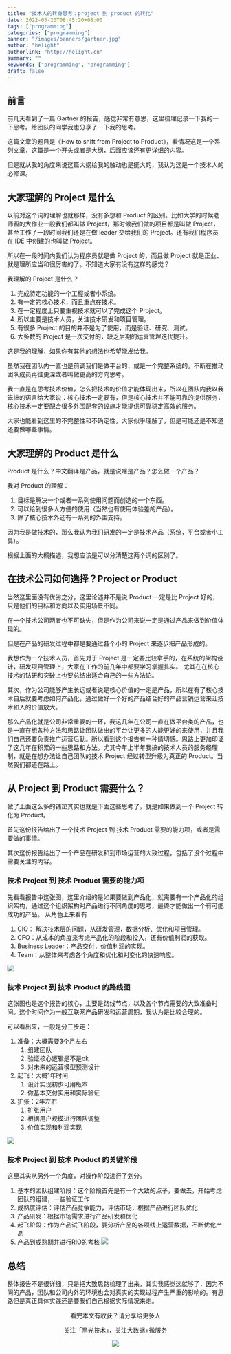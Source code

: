 ```yaml
---
title: "技术人的转身思考：project 到 product 的转化"
date: 2022-05-20T08:45:20+08:00
tags: ["programming"]
categories: ["programming"]
banner: "/images/banners/gartner.jpg"
author: "helight"
authorlink: "http://helight.cn"
summary: ""
keywords: ["programming", "programming"]
draft: false
---
```


## 前言
前几天看到了一篇 Gartner 的报告，感觉非常有意思，这里梳理记录一下我的一下思考。给团队的同学我也分享了一下我的思考。

这篇文章的题目是《How to shift from Project to Product》，看情况这是一个系列文章，这篇是一个开头或者是大纲，后面应该还有更详细的内容。

但是就从我的角度来说这篇大纲给我的触动也是挺大的，我认为这是一个技术人的必修课。

## 大家理解的 Project 是什么
以前对这个词的理解也就那样，没有多想和 Product 的区别。比如大学的时候老师留的大作业一般我们都叫做 Project，那时候我们做的项目都是叫做 Project，甚至工作了一段时间我们还是在做 leader 交给我们的 Project。还有我们程序员在 IDE 中创建的也叫做 Project。

所以在一段时间内我们认为程序员就是做 Project 的，而且做 Project 就是正业、就是理所应当和很厉害的了。不知道大家有没有这样的感觉？

我理解的 Project 是什么？
1. 完成特定功能的一个工程或者小系统。
2. 有一定的核心技术，而且重点在技术。
3. 在一定程度上只要重视技术就可以了完成这个 Project。
4. 所以主要是技术人员，关注技术研发和项目管理。
5. 有很多 Project 的目的并不是为了使用，而是验证、研究、测试。
6. 大多数的 Project 是一次交付的，缺乏后期的运营管理迭代提升。

这是我的理解，如果你有其他的想法也希望能发给我。

虽然我在团队内一直也是前调我们是做平台的、或是一个完整系统的。不断在推动团队成员再往更深或者叫做更高的方向思考。

我一直是在思考技术价值，怎么把技术的价值才能体现出来，所以在团队内我以我笨拙的语言给大家说：核心技术一定要有，但是核心技术并不能可靠的提供服务，核心技术一定要配合很多外围配套的设施才能提供可靠稳定高效的服务。

大家也能看到这里的不完整性和不确定性，大家似乎理解了，但是可能还是不知道还要做哪些事情。

## 大家理解的 Product 是什么
Product 是什么？中文翻译是产品，就是说啥是产品？怎么做一个产品？

我对 Product 的理解：
1. 目标是解决一个或者一系列使用问题而创造的一个东西。
2. 可以给到很多人方便的使用（当然也有使用体验差的产品）。
3. 除了核心技术外还有一系列的外围支持。

因为我是做技术的，那么我认为我们研发的一定是技术产品（系统，平台或者小工具）。

根据上面的大概描述，我想应该是可以分清楚这两个词的区别了。

## 在技术公司如何选择？Project or Product

当然这里面没有优劣之分，这里论述并不是说 Product 一定是比 Project 好的，只是他们的目标和方向以及实用场景不同。

在一个技术公司两者也不可缺失，但是作为公司来说一定是通过产品来做到价值体现的。

但是在产品的研发过程中都是要通过各个小的 Project 来逐步把产品形成的。

我想作为一个技术人员，首先对于 Project 是一定要比较拿手的，在系统的架构设计，研发项目管理上，大家在工作的前几年中都要学习掌握扎实。
尤其在在核心技术的钻研和突破上也要总结出适合自己的一些方法论。

其次，作为公司能够产生长远或者说是核心价值的一定是产品，所以在有了核心技术自后就要考虑如何产品化，通过做好一个好的产品结合好的产品营销运营来让技术和人的价值放大。

那么产品化就是公司非常重要的一环，我这几年在公司一直在做平台类的产品，也是一直在想各种方法和思路让团队做出的平台让更多的人能更好的来使用，并且我们自己还要负责推广运营后勤。所以看到这个报告有一种情切感。思路上更加印证了这几年在积累的一些思路和方法。尤其今年上半年我搞的技术人员的服务经理制，就是在想办法让自己团队的技术 Project 经过转型升级为真正的 Product。当然我们都还在路上。

## 从 Project 到 Product 需要什么？
做了上面这么多的铺垫其实也就是下面这些思考了，就是如果做到一个 Project 转化为 Product。

首先这份报告给出了一个技术 Project 到 技术 Product 需要的能力项，或者是需要做的事情。

其次这份报告给出了一个产品在研发和到市场运营的大致过程，包括了没个过程中需要关注的内容。

### 技术 Project 到 技术 Product 需要的能力项

先看看报告中这张图，这里介绍的是如果要做到产品化，就需要有一个产品化的组织架构，通过这个组织架构对产品进行不同角度的思考，最终才能做出一个有可能成功的产品。
从角色上来看有
1. CIO： 解决技术层的问题，从研发管理，数据分析、优化和项目管理。
2. CFO：从成本的角度来考虑产品化的阶段和投入，还有价值利润的获取。
3. Business Leader：产品交付，价值利润的实现。
4. Team：从整体来考虑各个角度和优化和对变化的快速响应。

![](imgs/1.jpg)


### 技术 Project 到 技术 Product 的路线图
这张图也是这个报告的核心，主要是路线节点，以及各个节点需要的大致准备时间。这个时间作为一般互联网产品研发和运营周期，我认为是比较合理的。

可以看出来，一般是分三步走：
1. 准备：大概需要3个月左右
   1. 组建团队
   2. 验证核心逻辑是不是ok
   3. 对未来的运营模型预测设计
2. 起飞：大概1年时间
   1. 设计实现初步可用版本
   2. 做基本交付实用和实际验证
3. 扩张：2年左右
   1. 扩张用户
   2. 根据用户规模进行团队调整
   3. 价值实现和利润实现

![](imgs/2.jpg)
### 技术 Project 到 技术 Product 的关键阶段
这里其实从另外一个角度，对操作阶段进行了划分。
1. 基本的团队组建阶段：这个阶段首先是有一个大致的点子，要做去，开始考虑团队的组建，一些验证工作
2. 成熟度评估：评估产品竞争能力，评估市场，根据产品进行团队优化
3. 产品研发：根据市场需求进行产品研发和优化
4. 起飞阶段：作为产品试飞阶段，要分析产品的各项线上运营数据，不断优化产品
5. 产品到成熟期并进行RIO的考核
![](imgs/3.jpg)

## 总结
整体报告不是很详细，只是把大致思路梳理了出来，其实我感觉这就够了，因为不同的产品，团队和公司内外的环境也会对真实的实现过程产生严重的影响的。有思路但是真正具体实践还是要我们自己根据实际情况来走。

<center>
看完本文有收获？请分享给更多人

关注「黑光技术」，关注大数据+微服务

![](/images/qrcode_helight_tech.jpg)

</center>